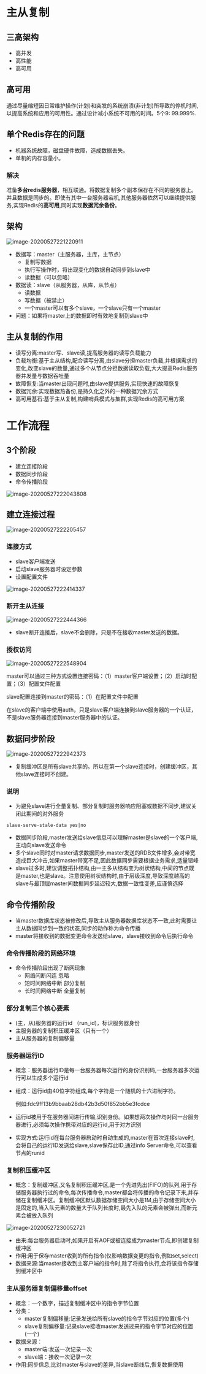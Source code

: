 # 主从复制

## 三高架构

- 高并发
- 高性能
- 高可用

## 高可用

通过尽量缩短因日常维护操作(计划)和突发的系统崩溃(非计划)所导致的停机时间,以提高系统和应用的可用性。通过设计减小系统不可用的时间。5个9: 99.999%.



## 单个Redis存在的问题

- 机器系统故障，磁盘硬件故障，造成数据丢失。
- 单机的内存容量小。

### 解决

准备**多台redis服务器**，相互联通。将数据复制多个副本保存在不同的服务器上。并且数据是同步的。即使有其中一台服务器宕机,其他服务器依然可以继续提供服务,实现Redis的**高可用**,同时实现**数据冗余备份**。





## 架构

![image-20200527221220911](figure/image-20200527221220911.png)

- 数据写：master（主服务器，主库，主节点）
  - 复制写数据
  - 执行写操作时，将出现变化的数据自动同步到slave中
  - 读数据（可以忽略）
- 数据读：slave（从服务器，从库，从节点）
  - 读数据
  - 写数据（被禁止）
  - 一个master可以有多个slave，一个slave只有一个master
- 问题：如果将master上的数据即时有效地复制到slave中



## 主从复制的作用

- 读写分离:master写、slave读,提高服务器的读写负载能力
- 负载均衡:基于主从结构,配合读写分离,由slave分担master负载,并根据需求的变化,改变slave的数量,通过多个从节点分担数据读取负载,大大提高Redis服务器并发量与数据吞吐量
- 故障恢复:当master出现问题时,由slave提供服务,实现快速的故障恢复
- 数据冗余:实现数据热备份,是持久化之外的一种数据冗余方式
- 高可用基石:基于主从复制,构建哨兵模式与集群,实现Redis的高可用方案





# 工作流程

## 3个阶段

- 建立连接阶段
- 数据同步阶段
- 命令传播阶段

![image-20200527222043808](figure/image-20200527222043808.png)



## 建立连接过程

![image-20200527222205457](figure/image-20200527222205457.png)

### 连接方式

- slave客户端发送
- 启动slave服务器时设定参数
- 设置配置文件

![image-20200527222414337](figure/image-20200527222414337.png)

### 断开主从连接

![image-20200527222444366](figure/image-20200527222444366.png)

- slave断开连接后，slave不会删除，只是不在接收master发送的数据。

### 授权访问

![image-20200527222548904](figure/image-20200527222548904.png)

master可以通过三种方式设置连接密码：（1）master客户端设置；（2）启动时配置；（3）配置文件配置

slave配置连接到master的密码：（1）在配置文件中配置

在slave的客户端中使用auth，只是slave客户端连接到slave服务器的一个认证，不是slave服务器连接到master服务器中的认证。





## 数据同步阶段

![image-20200527222942373](figure/image-20200527222942373.png)

- 复制缓冲区是所有slave共享的。所以在第一个slave连接时，创建缓冲区，其他slave连接时不创建。

### 说明

- 为避免slave进行全量复制、部分复制时服务器响应阻塞或数据不同步,建议关闭此期间的对外服务

```shell
slave-serve-stale-data yes|no
```

- 数据同步阶段,master发送给slave信息可以理解master是slave的一个客户端,主动向slave发送命令
- 多个slave同时对master请求数据同步,master发送的RDB文件增多,会对带宽造成巨大冲击,如果master带宽不足,因此数据同步需要根据业务需求,适量错峰
- slave过多时,建议调整拓扑结构,由一主多从结构变为树状结构,中间的节点既是master,也是slave。注意使用树状结构时,由于层级深度,导致深度越高的slave与最顶层master间数据同步延迟较大,数据一致性变差,应谨慎选择





## 命令传播阶段

- 当master数据库状态被修改后,导致主从服务器数据库状态不一致,此时需要让主从数据同步到一致的状态,同步的动作称为命令传播
- master将接收到的数据变更命令发送给slave，slave接收到命令后执行命令

### 命令传播阶段的网络环境

- 命令传播阶段出现了断网现象
  - 网络闪断闪连 忽略
  - 短时间网络中断 部分复制
  - 长时间网络中断 全量复制



### 部分复制三个核心要素

- (主，从)服务器的运行id （run_id)，标识服务器身份
- 主服务器的复制积压缓冲区（只有一个）
- 主从服务器的复制偏移量

### 服务器运行ID

- 概念：服务器运行ID是每一台服务器每次运行的身份识别码,一台服务器多次运行可以生成多个运行id

- 组成：运行id由40位字符组成,每个字符是一个随机的十六进制字符。

  例如:fdc9ff13b9bbaab28db42b3d50f852bb5e3fcdce

- 运行id被用于在服务器间进行传输,识别身份。如果想两次操作均对同一台服务器进行,必须每次操作携带对应的运行id,用于对方识别

- 实现方式:运行id在每台服务器启动时自动生成的,master在首次连接slave时,会将自己的运行ID发送给slave,slave保存此ID,通过info Server命令,可以查看节点的runid

### 复制积压缓冲区

- 概念：复制缓冲区,又名复制积压缓冲区,是一个先进先出(FIFO)的队列,用于存储服务器执行过的命令,每次传播命令,master都会将传播的命令记录下来,并存储在复制缓冲区。复制缓冲区默认数据存储空间大小是1M,由于存储空间大小是固定的,当入队元素的数量大于队列长度时,最先入队的元素会被弹出,而新元素会被放入队列

![image-20200527230052721](figure/image-20200527230052721.png)

- 由来:每台服务器启动时,如果开启有AOF或被连接成为master节点,即创建复制缓冲区
- 作用:用于保存master收到的所有指令(仅影响数据变更的指令,例如set,select)
- 数据来源:当master接收到主客户端的指令时,除了将指令执行,会将该指令存储到缓冲区中

### 主从服务器复制偏移量offset

- 概念：一个数字，描述复制缓冲区中的指令字节位置
- 分类：
  - master复制偏移量:记录发送给所有slave的指令字节对应的位置(多个)
  - slave复制偏移量:记录slave接收master发送过来的指令字节对应的位置(一个)
- 数据来源：
  - master端:发送一次记录一次
  - slave端：接收一次记录一次
- 作用:同步信息,比对master与slave的差异,当slave断线后,恢复数据使用



